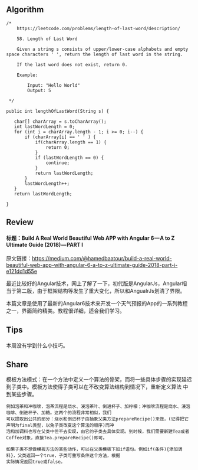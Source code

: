 ## Algorithm ##
````
/*
    https://leetcode.com/problems/length-of-last-word/description/

    58. Length of Last Word 

    Given a string s consists of upper/lower-case alphabets and empty space characters ' ', return the length of last word in the string.
    
    If the last word does not exist, return 0.
   
    Example:
    
        Input: "Hello World"
        Output: 5
    
 */
 ````

 ````
 public int lengthOfLastWord(String s) {
 
    char[] charArray = s.toCharArray();
    int lastWordLength = 0;
    for (int i = charArray.length - 1; i >= 0; i--) {
        if (charArray[i] == ' ' ) {
            if(charArray.length == 1) {
                return 0;
            } 
            if (lastWordLength == 0) {
                continue;
            } 
            return lastWordLength;
        } 
        lastWordLength++;
    }
    return lastWordLength;
    
 }
 ````

## Review ##

#### 标题：Build A Real World Beautiful Web APP with Angular 6 — A to Z Ultimate Guide (2018) — PART I

原文链接：https://medium.com/@hamedbaatour/build-a-real-world-beautiful-web-app-with-angular-6-a-to-z-ultimate-guide-2018-part-i-e121dd1d55e

最近比较好的Angular技术，网上了解了一下，初代版是AngularJs，Angular相当于第二版，由于框架结构等发生了重大变化，所以和AngualrJs划清了界限。

本篇文章是使用了最新的Angular6技术来开发一个天气预报的App的一系列教程之一，界面简约精美。教程很详细，适合我们学习。

## Tips ##

#### 

本周没有学到什么小技巧。
   
## Share ##

模板方法模式：在一个方法中定义一个算法的骨架，而将一些具体步骤的实现延迟到子类中。模板方法使得子类可以在不改变算法结构到情况下，重新定义算法
中到某些步骤。

    例如泡茶和冲咖啡，泡茶流程是烧水、浸泡茶叶、倒进杯子、加柠檬；冲咖啡流程是烧水、浸泡咖啡、倒进杯子、加糖。这两个的流程非常相似，我们
    可以提取出公共的部分：烧水和倒进杯子由抽象父类方法prepareRecipe()来做，(记得把它声明为final类型，以免子类改变这个算法的顺序)而冲
    泡和加调料也写在父类中但不去实现，由它的子类去具体实现。到时候，我们需要新建Tea或者Coffee对象，直接Tea.prepareRecipe()即可。
    
    如果子类不想做模板方法的某些动作，可以在父类模板下加if语句。例如if(条件){添加调料}，父类返回一个true，子类可重写条件这个方法，根据
    实际情况返回true或false。